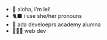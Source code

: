 * 👋 aloha, i'm lei! 
* 🐈‍⬛ i use she/her pronouns
* 🐍 ada develoeprs academy alumna
* 🏄🏽‍♀️ web dev


<!---
leilow/leilow is a ✨ special ✨ repository because its `README.md` (this file) appears on your GitHub profile.
You can click the Preview link to take a look at your changes.
--->
